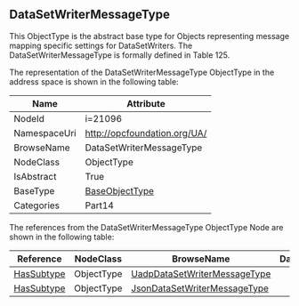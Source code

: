 <!-- objecttype -->
## DataSetWriterMessageType
This ObjectType is the abstract base type for Objects representing message mapping specific settings for DataSetWriters. The DataSetWriterMessageType is formally defined in Table 125.  
<!-- end of text -->
The representation of the DataSetWriterMessageType ObjectType in the address space is shown in the following table:  

|Name|Attribute|
|---|---|
|NodeId|i=21096|
|NamespaceUri|http://opcfoundation.org/UA/|
|BrowseName|DataSetWriterMessageType|
|NodeClass|ObjectType|
|IsAbstract|True|
|BaseType|[BaseObjectType](../../../Part5/ObjectTypes/BaseObjectType/readme.md)|
|Categories|Part14|

The references from the DataSetWriterMessageType ObjectType Node are shown in the following table:  

|Reference|NodeClass|BrowseName|DataType|TypeDefinition|ModellingRule|
|---|---|---|---|---|---|
|[HasSubtype](../../../Part3/ReferenceTypes/HasSubtype/readme.md)|ObjectType|[UadpDataSetWriterMessageType](#UadpDataSetWriterMessageType)||||
|[HasSubtype](../../../Part3/ReferenceTypes/HasSubtype/readme.md)|ObjectType|[JsonDataSetWriterMessageType](#JsonDataSetWriterMessageType)||||


